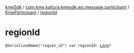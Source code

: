 [kmeSdk](../../index.md) / [com.kme.kaltura.kmesdk.ws.message.participant](../index.md) / [KmeParticipant](index.md) / [regionId](./region-id.md)

# regionId

`@SerializedName("region_id") var regionId: `[`Long`](https://kotlinlang.org/api/latest/jvm/stdlib/kotlin/-long/index.html)`?`